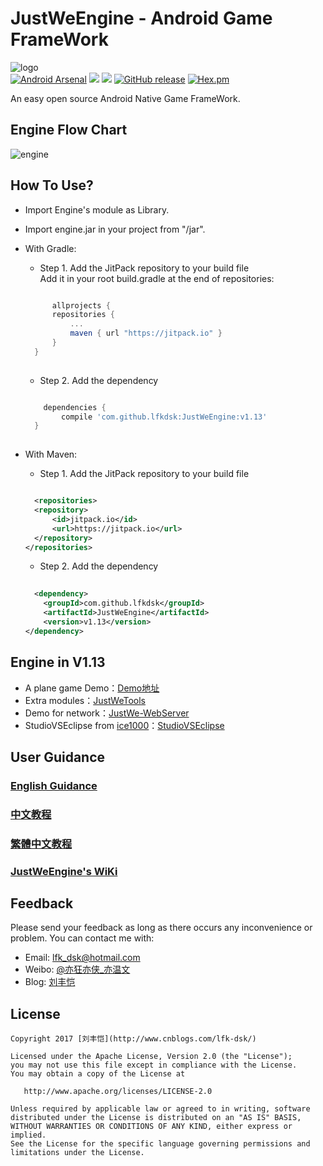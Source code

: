 # JustWeEngine - Android Game FrameWork  
![logo](art/logo.png)  
[![Android Arsenal](https://img.shields.io/badge/Android%20Arsenal-JustWeEngine-green.svg?style=true)](https://android-arsenal.com/details/1/2903) 
[![](https://jitpack.io/v/lfkdsk/JustWeEngine.svg)](https://jitpack.io/#lfkdsk/JustWeEngine)
[![](https://img.shields.io/badge/downloads-1k%20last%20version-blue.svg)](https://github.com/lfkdsk/JustWeEngine/releases/tag/v1.13)
[![GitHub release](https://img.shields.io/badge/JustWeEngine-v1.13-green.svg)](https://github.com/lfkdsk/JustWeEngine/releases/tag/v1.13)
[![Hex.pm](https://img.shields.io/hexpm/l/plug.svg)](https://github.com/lfkdsk/JustWeEngine)
  
  
An easy open source Android Native Game FrameWork.  

## Engine Flow Chart  
![engine](art/engine.jpg)  
## How To Use?  
* Import Engine's module as Library.  
* Import engine.jar in your project from "/jar".    
* With Gradle:  
  * Step 1. Add the JitPack repository to your build file  
    Add it in your root build.gradle at the end of repositories:  

  ``` groovy  

    	allprojects {
  		repositories {
  			...
  			maven { url "https://jitpack.io" }
  		}
  	}
   	
  ```

  * Step 2. Add the dependency  


  ``` groovy

      dependencies {
          compile 'com.github.lfkdsk:JustWeEngine:v1.13'
    }
  	
  ```
* With Maven:  
  * Step 1. Add the JitPack repository to your build file  

  ``` xml

    <repositories>
  	<repository>
  	    <id>jitpack.io</id>
  	    <url>https://jitpack.io</url>
  	</repository>
  </repositories>

  ```

  * Step 2. Add the dependency  

  ``` xml
  	
    <dependency>
      <groupId>com.github.lfkdsk</groupId>
      <artifactId>JustWeEngine</artifactId>
      <version>v1.13</version>
  </dependency>

  ```

## Engine in V1.13

* A plane game Demo：[Demo地址](https://github.com/lfkdsk/EngineDemo)  
* Extra modules：[JustWeTools](https://github.com/lfkdsk/JustWeTools)  
* Demo for network：[JustWe-WebServer](https://github.com/lfkdsk/JustWe-WebServer)  
* StudioVSEclipse from [ice1000](https://github.com/ice1000)：[StudioVSEclipse](https://github.com/ice1000/StudioVSEclipse)  

## User Guidance  

### [English Guidance](eng_info.md)

### [中文教程](info.md)  

### [繁體中文教程](tw_info.md)  

### [JustWeEngine's WiKi](https://github.com/lfkdsk/JustWeEngine/wiki)

## Feedback    
Please send your feedback as long as there occurs any inconvenience or problem. You can contact me with:
* Email: lfk_dsk@hotmail.com  
* Weibo: [@亦狂亦侠_亦温文](http://www.weibo.com/u/2443510260)  
* Blog:  [刘丰恺](http://www.cnblogs.com/lfk-dsk/)  

## License

    Copyright 2017 [刘丰恺](http://www.cnblogs.com/lfk-dsk/)

    Licensed under the Apache License, Version 2.0 (the "License");
    you may not use this file except in compliance with the License.
    You may obtain a copy of the License at
    
       http://www.apache.org/licenses/LICENSE-2.0
    
    Unless required by applicable law or agreed to in writing, software
    distributed under the License is distributed on an "AS IS" BASIS,
    WITHOUT WARRANTIES OR CONDITIONS OF ANY KIND, either express or implied.
    See the License for the specific language governing permissions and
    limitations under the License.

